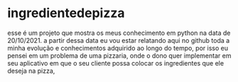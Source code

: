 # ingredientedepizza
esse é um projeto que mostra os meus conhecimento em python na data de 20/10/2021. a partir dessa data eu vou estar relatando aqui no github toda a minha evolução e conhecimentos adquirido ao longo do tempo, por isso eu pensei em um problema de uma pizzaria, onde o dono quer implementar em seu aplicativo em que o seu cliente possa colocar os ingredientes que ele deseja na pizza, 
